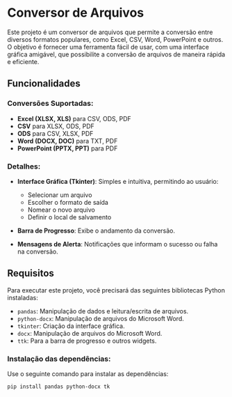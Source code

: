# Conversor de Arquivos

Este projeto é um conversor de arquivos que permite a conversão entre diversos formatos populares, como Excel, CSV, Word, PowerPoint e outros. O objetivo é fornecer uma ferramenta fácil de usar, com uma interface gráfica amigável, que possibilite a conversão de arquivos de maneira rápida e eficiente.

## Funcionalidades

### Conversões Suportadas:
- **Excel (XLSX, XLS)** para CSV, ODS, PDF
- **CSV** para XLSX, ODS, PDF
- **ODS** para CSV, XLSX, PDF
- **Word (DOCX, DOC)** para TXT, PDF
- **PowerPoint (PPTX, PPT)** para PDF

### Detalhes:
- **Interface Gráfica (Tkinter)**: Simples e intuitiva, permitindo ao usuário:
  - Selecionar um arquivo
  - Escolher o formato de saída
  - Nomear o novo arquivo
  - Definir o local de salvamento

- **Barra de Progresso**: Exibe o andamento da conversão.
- **Mensagens de Alerta**: Notificações que informam o sucesso ou falha na conversão.

## Requisitos

Para executar este projeto, você precisará das seguintes bibliotecas Python instaladas:

- `pandas`: Manipulação de dados e leitura/escrita de arquivos.
- `python-docx`: Manipulação de arquivos do Microsoft Word.
- `tkinter`: Criação da interface gráfica.
- `docx`: Manipulação de arquivos do Microsoft Word.
- `ttk`: Para a barra de progresso e outros widgets.

### Instalação das dependências:

Use o seguinte comando para instalar as dependências:

```bash
pip install pandas python-docx tk


